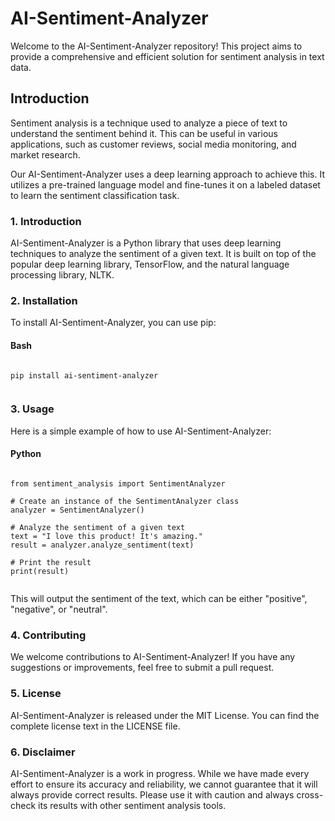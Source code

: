 # AI-Sentiment-Analyzer

Welcome to the AI-Sentiment-Analyzer repository! This project aims to provide a comprehensive and efficient solution for sentiment analysis in text data.

## Introduction

Sentiment analysis is a technique used to analyze a piece of text to understand the sentiment behind it. This can be useful in various applications, such as customer reviews, social media monitoring, and market research.

Our AI-Sentiment-Analyzer uses a deep learning approach to achieve this. It utilizes a pre-trained language model and fine-tunes it on a labeled dataset to learn the sentiment classification task.

### 1. Introduction

AI-Sentiment-Analyzer is a Python library that uses deep learning techniques to analyze the sentiment of a given text. It is built on top of the popular deep learning library, TensorFlow, and the natural language processing library, NLTK.

### 2. Installation

To install AI-Sentiment-Analyzer, you can use pip:
#### Bash
```

pip install ai-sentiment-analyzer
​
```

### 3. Usage

Here is a simple example of how to use AI-Sentiment-Analyzer:
#### Python
```

from sentiment_analysis import SentimentAnalyzer
​
# Create an instance of the SentimentAnalyzer class
analyzer = SentimentAnalyzer()
​
# Analyze the sentiment of a given text
text = "I love this product! It's amazing."
result = analyzer.analyze_sentiment(text)
​
# Print the result
print(result)
​
```

This will output the sentiment of the text, which can be either "positive", "negative", or "neutral".

### 4. Contributing

We welcome contributions to AI-Sentiment-Analyzer! If you have any suggestions or improvements, feel free to submit a pull request.

### 5. License

AI-Sentiment-Analyzer is released under the MIT License. You can find the complete license text in the LICENSE file.

### 6. Disclaimer

AI-Sentiment-Analyzer is a work in progress. While we have made every effort to ensure its accuracy and reliability, we cannot guarantee that it will always provide correct results. Please use it with caution and always cross-check its results with other sentiment analysis tools.

